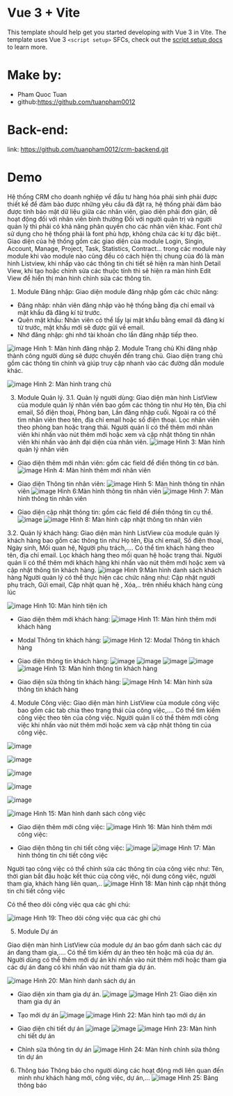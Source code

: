 # Vue 3 + Vite

This template should help get you started developing with Vue 3 in Vite. The template uses Vue 3 `<script setup>` SFCs, check out the [script setup docs](https://v3.vuejs.org/api/sfc-script-setup.html#sfc-script-setup) to learn more.


# Make by: 
  - Pham Quoc Tuan
  - github:https://github.com/tuanpham0012

# Back-end: 
  link: https://github.com/tuanpham0012/crm-backend.git

#  Demo

Hệ thống CRM cho doanh nghiệp về đầu tư hàng hóa phái sinh phải được thiết kế để đảm bảo được những yêu cầu đã đặt ra, hệ thống phải đảm bảo được tính bảo mật dữ liệu giữa các nhân viên, giao diện phải đơn giản, dễ hoạt động đối với nhân viên bình thường Đối với người quản trị và người quản lý thì phải có khả năng phân quyền cho các nhân viên khác. Font chữ sử dụng cho hệ thống phải là font phù hợp, không chứa các kí tự đặc biệt.. Giao diện của hệ thống gồm các giao diện của module Login, Singin, Account, Manage, Project, Task, Statistics, Contract… trong các module này module khi vào module nào cũng đều có cách hiện thị chung của đó là màn hình Listview, khi nhấp vào các thông tin chi tiết sẽ hiện ra màn hình Detail View, khi tạo hoặc chỉnh sửa các thuộc tính thì sẽ hiện ra màn hình Edit View để hiển thị màn hình chỉnh sửa các thông tin.

1.	Module Đăng nhập:
Giao diện module đăng nhập gồm các chức năng:
-	Đăng nhâp: nhân viên đăng nhập vào hệ thống bằng địa chỉ email và mật khẩu đã đăng kí từ trước.
-	Quên mật khẩu: Nhân viên có thể lấy lại mật khẩu bằng email đã đăng kí từ trước, mật khẩu mới sẽ được gửi về email.
-	Nhớ đăng nhập: ghi nhớ tài khoản cho lần đăng nhập tiếp theo.

 ![image](https://user-images.githubusercontent.com/61484553/173097817-4e44944e-f72d-4ee8-b010-9e186b8a2968.png)
Hình 1: Màn hình đăng nhập
2.	Module Trang chủ
Khi đăng nhập thành công người dùng sẽ được chuyển đến trang chủ. Giao diện trang chủ gồm các thông tin chính và giúp truy cập nhanh vào các đường dẫn module khác.

![image](https://user-images.githubusercontent.com/61484553/173098007-4f7815c1-0d07-450e-9f0a-320daf50f06b.png)
Hình 2: Màn hình trang chủ

3.	Module Quản lý.
3.1.	Quản lý người dùng:
	Giao diện màn hình ListView của module quản lý nhân viên bao gồm các thông tin như Họ tên, Địa chỉ email, Số điện thoại, Phòng ban, Lần đăng nhập cuối. Ngoài ra có thể tìm nhân viên theo tên, địa chỉ email hoặc số điện thoại. Lọc nhân viên theo phòng ban hoặc trạng thái. Người quản lí có thể thêm mới nhân viên khi nhấn vào nút thêm mới hoặc xem và cập nhật thông tin nhân viên khi nhấn vào ảnh đại diện của nhân viên.
 ![image](https://user-images.githubusercontent.com/61484553/173098046-8daa0707-5aa1-4bd7-9e47-57136597a2ad.png)
Hình 3: Màn hình quản lý nhân viên

-	Giao diện thêm mới nhân viên: gồm các field để điền thông tin cơ bản.
![image](https://user-images.githubusercontent.com/61484553/173098101-4ce8f29e-e06a-4cd3-aa04-3acdb667c12e.png)
Hình 4: Màn hình thêm mới nhân viên
-	Giao diện Thông tin nhân viên:
![image](https://user-images.githubusercontent.com/61484553/173098135-c6abe63b-6135-44ea-867a-e2e7b18fdfc0.png)
Hình 5: Màn hình thông tin nhân viên
 ![image](https://user-images.githubusercontent.com/61484553/173098172-76f147f5-b11c-4b08-90b5-38457a6d303c.png)
Hình 6:Màn hình thông tin nhân viên
  ![image](https://user-images.githubusercontent.com/61484553/173098198-df788cb1-36e4-4257-bc00-e2807049afc8.png)
Hình 7: Màn hình thông tin nhân viên

-	Giao diện cập nhật thông tin: gồm các field để điền thông tin cụ thể.
 ![image](https://user-images.githubusercontent.com/61484553/173098260-080644e6-7666-4841-a83a-c76a88373fc6.png)
![image](https://user-images.githubusercontent.com/61484553/173098302-54262efe-abdd-428e-96ab-1c9bbc403b1d.png)
Hình 8: Màn hình cập nhật thông tin nhân viên

3.2.	Quản lý khách hàng:
Giao diện màn hình ListView của module quản lý khách hàng bao gồm các thông tin như Họ tên, Địa chỉ email, Số điện thoại, Ngày sinh, Mối quan hệ, Người phụ trách,.... Có thể tìm khách hàng theo tên, địa chỉ email. Lọc khách hàng theo mối quan hệ hoặc trạng thái. Người quản lí có thể thêm mới khách hàng khi nhấn vào nút thêm mới hoặc xem và cập nhật thông tin khách hàng.
 ![image](https://user-images.githubusercontent.com/61484553/173098355-aec435db-33fd-4050-8512-c935a68247cd.png)
Hình 9:Màn hình danh sách khách hàng
Người quản lý có thể thực hiện các chức năng như: Cập nhật người phụ trách, Gửi email, Cập nhật quan hệ , Xóa,.. trên nhiều khách hàng cùng lúc

 ![image](https://user-images.githubusercontent.com/61484553/173098586-826409a8-0616-45e3-9b40-f6383c824e39.png)
Hình 10: Màn hình tiện ích

-	Giao diện thêm mới khách hàng:
 ![image](https://user-images.githubusercontent.com/61484553/173098622-b5bb6423-4405-47a8-bf9c-a4a364af9357.png)
Hình 11: Màn hình thêm mới khách hàng
-	Modal Thông tin khách hàng:
 ![image](https://user-images.githubusercontent.com/61484553/173098646-417c1082-031b-40b1-86cf-b48e9f434f87.png)
Hình 12: Modal Thông tin khách hàng
-	Giao diện thông tin khách hàng: 
![image](https://user-images.githubusercontent.com/61484553/173098702-ebc33a03-abed-4ac5-b8ad-91d86cdd1d61.png)
 ![image](https://user-images.githubusercontent.com/61484553/173098744-63610ac0-46d1-493f-83c1-e9cf279548da.png)
 ![image](https://user-images.githubusercontent.com/61484553/173098786-b22ea3ed-3c15-4bc3-8a16-18c8df61b407.png)
 ![image](https://user-images.githubusercontent.com/61484553/173098836-257cb3b9-a30b-436b-ad92-748d42d91efa.png)
 ![image](https://user-images.githubusercontent.com/61484553/173098868-23a59047-445f-4ba6-8704-45d31d5efdd4.png)
Hình 13: Màn hình thông tin khách hàng

-	Giao diện sửa thông tin khách hàng:
 ![image](https://user-images.githubusercontent.com/61484553/173098960-49d46e1e-75a9-41b6-90c3-f673b61885ed.png)
Hình 14: Màn hình sửa thông tin khách hàng

4.	Module Công việc:
Giao diện màn hình ListView của module công việc bao gồm các tab chia theo trạng thái của công việc,.... Có thể tìm kiếm công việc theo tên của công việc. Người quản lí có thể thêm mới công việc khi nhấn vào nút thêm mới hoặc xem và cập nhật thông tin của công việc.

 ![image](https://user-images.githubusercontent.com/61484553/173099002-4e13b086-abbf-4a34-9611-e0f75bcdd377.png)

![image](https://user-images.githubusercontent.com/61484553/173099029-d458526e-f92b-4206-b6fb-66fdd0f7c4a0.png)

![image](https://user-images.githubusercontent.com/61484553/173099075-89e11924-be7d-489e-b543-b454c0bcb85b.png)

![image](https://user-images.githubusercontent.com/61484553/173099096-a6802692-cb45-4a62-8169-bab5ee376627.png)

![image](https://user-images.githubusercontent.com/61484553/173099118-8cc72120-7afd-4b7a-bc44-eed64a322be8.png)

![image](https://user-images.githubusercontent.com/61484553/173099176-27e35a7c-b7c4-405d-9c14-44195766c1aa.png)
Hình 15: Màn hình danh sách công việc
-	Giao diện thêm mới công việc:
![image](https://user-images.githubusercontent.com/61484553/173099263-f3bf23c3-c520-4d5e-8234-345525dee462.png)
Hình 16: Màn hình  thêm mới công việc:

-	Giao diện thông tin chi tiết công việc:
![image](https://user-images.githubusercontent.com/61484553/173099289-c69eb31c-505f-4388-83e4-56803fbd11f3.png)
 ![image](https://user-images.githubusercontent.com/61484553/173099313-f8d30c21-619b-4edc-95b1-9383d60e1ecf.png)
Hình 17: Màn hình thông tin chi tiết công việc



Người tạo công việc có thể chỉnh sửa các thông tin của công việc như: Tên, thời gian bắt đầu hoặc kết thúc của công việc, nội dung công việc, người tham gia, khách hàng liên quan,..
 ![image](https://user-images.githubusercontent.com/61484553/173099411-126fa66e-a30b-47e2-b940-f5c0b2f8f550.png)
Hình 18: Màn hình cập nhật  thông tin chi tiết công việc


Có thể theo dõi công việc qua các ghi chú:

 ![image](https://user-images.githubusercontent.com/61484553/173099450-ed736675-992f-48af-a8fa-78a1114593f5.png)
Hình 19: Theo dõi công việc qua các ghi chú

5.	Module Dự án

Giao diện màn hình ListView của module dự án bao gồm danh sách các dự án đang tham gia,.... Có thể tìm kiếm dự án theo tên hoặc mã của dự án. Người dùng có thể thêm mới dự án khi nhấn vào nút thêm mới hoặc tham gia các dự án đang có khi nhấn vào nút tham gia dự án.

![image](https://user-images.githubusercontent.com/61484553/173099528-9d9c9125-666a-4ae2-80fb-42a93866d3ca.png)
Hình 20: Màn hình danh sách dự án


-	Giao diện xin tham gia dự án.
 ![image](https://user-images.githubusercontent.com/61484553/173099549-d414c2d0-a74e-48d1-96c6-d82d406f62d1.png)
![image](https://user-images.githubusercontent.com/61484553/173099595-bca5d5f2-930e-4216-9708-de9cb0e164b9.png)
Hình 21: Giao diện xin tham gia dự án
-	Tạo mới dự án
 ![image](https://user-images.githubusercontent.com/61484553/173099623-7144f2d0-fb5d-4086-9078-2a7b942f034a.png)
![image](https://user-images.githubusercontent.com/61484553/173099841-e5982f6b-9879-4b09-9937-a1add7bd3e96.png)
Hình 22: Màn hình  tạo mới dự án
-	Giao diện chi tiết dự án
 ![image](https://user-images.githubusercontent.com/61484553/173099872-65de2494-8714-4d77-91a2-26d4d20da662.png)
![image](https://user-images.githubusercontent.com/61484553/173099901-c2185d8a-a352-4a12-a5e2-a2618d332e9c.png)
![image](https://user-images.githubusercontent.com/61484553/173099935-16b1e835-1d07-416d-bca1-26885168258e.png)
Hình 23: Màn hình chi tiết dự án

-	Chỉnh sửa thông tin dự án
![image](https://user-images.githubusercontent.com/61484553/173099974-3ae5fad0-0da2-449f-8f62-fa468a8bec82.png)
Hình 24: Màn hình chỉnh sửa thông tin dự án

6.	Thông báo
Thông báo cho người dùng các hoạt động mới liên quan đến mình như khách hàng mới, công việc, dự án,…
 ![image](https://user-images.githubusercontent.com/61484553/173100011-5e4e7217-59a3-4646-8fa8-f792364d2ca9.png)
Hình 25: Bảng thông báo

